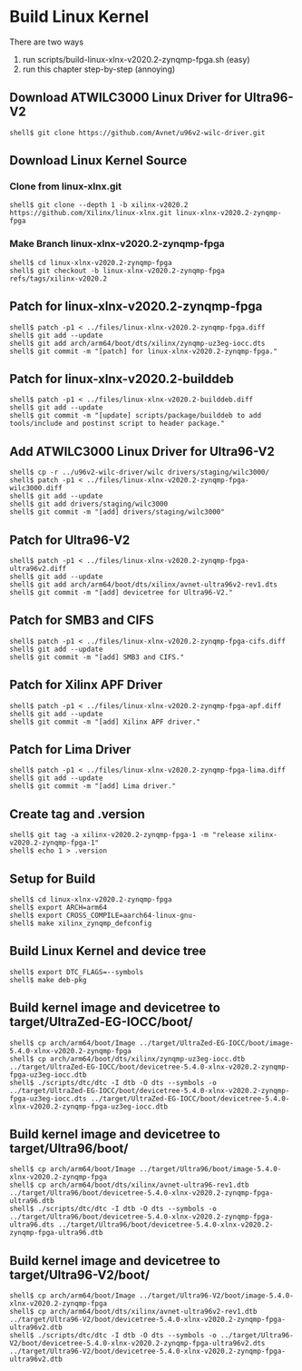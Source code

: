 # Build Linux Kernel

There are two ways

1. run scripts/build-linux-xlnx-v2020.2-zynqmp-fpga.sh (easy)
2. run this chapter step-by-step (annoying)

## Download ATWILC3000 Linux Driver for Ultra96-V2

```console
shell$ git clone https://github.com/Avnet/u96v2-wilc-driver.git
```
## Download Linux Kernel Source

### Clone from linux-xlnx.git

```console
shell$ git clone --depth 1 -b xilinx-v2020.2 https://github.com/Xilinx/linux-xlnx.git linux-xlnx-v2020.2-zynqmp-fpga
```

### Make Branch linux-xlnx-v2020.2-zynqmp-fpga

```console
shell$ cd linux-xlnx-v2020.2-zynqmp-fpga
shell$ git checkout -b linux-xlnx-v2020.2-zynqmp-fpga refs/tags/xilinx-v2020.2
```

## Patch for linux-xlnx-v2020.2-zynqmp-fpga

```console
shell$ patch -p1 < ../files/linux-xlnx-v2020.2-zynqmp-fpga.diff
shell$ git add --update
shell$ git add arch/arm64/boot/dts/xilinx/zynqmp-uz3eg-iocc.dts
shell$ git commit -m "[patch] for linux-xlnx-v2020.2-zynqmp-fpga."
```

## Patch for linux-xlnx-v2020.2-builddeb

```console
shell$ patch -p1 < ../files/linux-xlnx-v2020.2-builddeb.diff
shell$ git add --update
shell$ git commit -m "[update] scripts/package/builddeb to add tools/include and postinst script to header package."
```

## Add ATWILC3000 Linux Driver for Ultra96-V2

```console
shell$ cp -r ../u96v2-wilc-driver/wilc drivers/staging/wilc3000/
shell$ patch -p1 < ../files/linux-xlnx-v2020.2-zynqmp-fpga-wilc3000.diff
shell$ git add --update
shell$ git add drivers/staging/wilc3000
shell$ git commit -m "[add] drivers/staging/wilc3000"
```

## Patch for Ultra96-V2

```console
shell$ patch -p1 < ../files/linux-xlnx-v2020.2-zynqmp-fpga-ultra96v2.diff
shell$ git add --update
shell$ git add arch/arm64/boot/dts/xilinx/avnet-ultra96v2-rev1.dts 
shell$ git commit -m "[add] devicetree for Ultra96-V2."
```

## Patch for SMB3 and CIFS

```console
shell$ patch -p1 < ../files/linux-xlnx-v2020.2-zynqmp-fpga-cifs.diff
shell$ git add --update
shell$ git commit -m "[add] SMB3 and CIFS."
```

## Patch for Xilinx APF Driver

```console
shell$ patch -p1 < ../files/linux-xlnx-v2020.2-zynqmp-fpga-apf.diff
shell$ git add --update
shell$ git commit -m "[add] Xilinx APF driver."
```

## Patch for Lima Driver

```console
shell$ patch -p1 < ../files/linux-xlnx-v2020.2-zynqmp-fpga-lima.diff
shell$ git add --update
shell$ git commit -m "[add] Lima driver."
```

## Create tag and .version

```console
shell$ git tag -a xilinx-v2020.2-zynqmp-fpga-1 -m "release xilinx-v2020.2-zynqmp-fpga-1"
shell$ echo 1 > .version
```

## Setup for Build 

```console
shell$ cd linux-xlnx-v2020.2-zynqmp-fpga
shell$ export ARCH=arm64
shell$ export CROSS_COMPILE=aarch64-linux-gnu-
shell$ make xilinx_zynqmp_defconfig
```

## Build Linux Kernel and device tree

```console
shell$ export DTC_FLAGS=--symbols
shell$ make deb-pkg
```

## Build kernel image and devicetree to target/UltraZed-EG-IOCC/boot/

```console
shell$ cp arch/arm64/boot/Image ../target/UltraZed-EG-IOCC/boot/image-5.4.0-xlnx-v2020.2-zynqmp-fpga
shell$ cp arch/arm64/boot/dts/xilinx/zynqmp-uz3eg-iocc.dtb ../target/UltraZed-EG-IOCC/boot/devicetree-5.4.0-xlnx-v2020.2-zynqmp-fpga-uz3eg-iocc.dtb
shell$ ./scripts/dtc/dtc -I dtb -O dts --symbols -o ../target/UltraZed-EG-IOCC/boot/devicetree-5.4.0-xlnx-v2020.2-zynqmp-fpga-uz3eg-iocc.dts ../target/UltraZed-EG-IOCC/boot/devicetree-5.4.0-xlnx-v2020.2-zynqmp-fpga-uz3eg-iocc.dtb
```

## Build kernel image and devicetree to target/Ultra96/boot/

```console
shell$ cp arch/arm64/boot/Image ../target/Ultra96/boot/image-5.4.0-xlnx-v2020.2-zynqmp-fpga
shell$ cp arch/arm64/boot/dts/xilinx/avnet-ultra96-rev1.dtb ../target/Ultra96/boot/devicetree-5.4.0-xlnx-v2020.2-zynqmp-fpga-ultra96.dtb
shell$ ./scripts/dtc/dtc -I dtb -O dts --symbols -o ../target/Ultra96/boot/devicetree-5.4.0-xlnx-v2020.2-zynqmp-fpga-ultra96.dts ../target/Ultra96/boot/devicetree-5.4.0-xlnx-v2020.2-zynqmp-fpga-ultra96.dtb
```

## Build kernel image and devicetree to target/Ultra96-V2/boot/

```console
shell$ cp arch/arm64/boot/Image ../target/Ultra96-V2/boot/image-5.4.0-xlnx-v2020.2-zynqmp-fpga
shell$ cp arch/arm64/boot/dts/xilinx/avnet-ultra96v2-rev1.dtb ../target/Ultra96-V2/boot/devicetree-5.4.0-xlnx-v2020.2-zynqmp-fpga-ultra96v2.dtb
shell$ ./scripts/dtc/dtc -I dtb -O dts --symbols -o ../target/Ultra96-V2/boot/devicetree-5.4.0-xlnx-v2020.2-zynqmp-fpga-ultra96v2.dts ../target/Ultra96-V2/boot/devicetree-5.4.0-xlnx-v2020.2-zynqmp-fpga-ultra96v2.dtb
```


